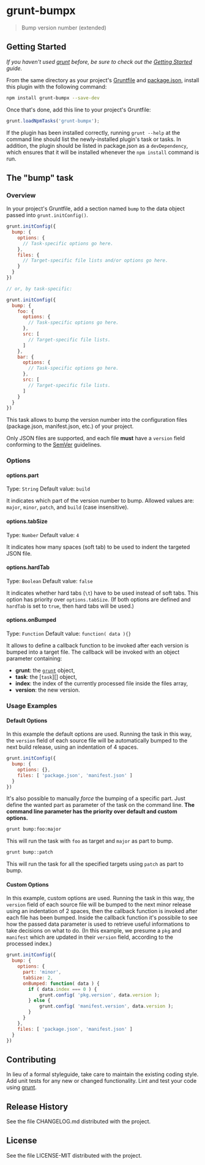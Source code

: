 # grunt-bumpx

> Bump version number (extended)

## Getting Started
_If you haven't used [grunt][] before, be sure to check out the
[Getting Started][] guide._

From the same directory as your project's [Gruntfile][Getting Started] and
[package.json][], install this plugin with the following command:

```bash
npm install grunt-bumpx --save-dev
```

Once that's done, add this line to your project's Gruntfile:

```js
grunt.loadNpmTasks('grunt-bumpx');
```

If the plugin has been installed correctly, running `grunt --help` at the
command line should list the newly-installed plugin's task or tasks. In
addition, the plugin should be listed in package.json as a `devDependency`,
which ensures that it will be installed whenever the `npm install` command
is run.

[grunt]: http://gruntjs.com/
[Getting Started]: http://gruntjs.com/getting-started
[package.json]: https://npmjs.org/doc/json.html

## The "bump" task

### Overview
In your project's Gruntfile, add a section named `bump` to the data object
passed into `grunt.initConfig()`.

```js
grunt.initConfig({
  bump: {
    options: {
      // Task-specific options go here.
    },
    files: {
      // Target-specific file lists and/or options go here.
    }
  }
})

// or, by task-specific:

grunt.initConfig({
  bump: {
    foo: {
      options: {
        // Task-specific options go here.
      },
      src: [
        // Target-specific file lists.
      ]
    },
    bar: {
      options: {
        // Task-specific options go here.
      },
      src: [
        // Target-specific file lists.
      ]
    }
  }
})
```

This task allows to bump the version number into the configuration files
(package.json, manifest.json, etc.) of your project.

Only JSON files are supported, and each file **must** have a `version` field
conforming to the [SemVer][] guidelines.

[SemVer]: http://semver.org/

### Options

#### options.part
Type: `String`
Default value: `build`

It indicates which part of the version number to bump. Allowed values are:
`major`, `minor`, `patch`, and `build` (case insensitive).

#### options.tabSize
Type: `Number`
Default value: `4`

It indicates how many spaces (soft tab) to be used to indent the targeted JSON
file.

#### options.hardTab
Type: `Boolean`
Default value: `false`

It indicates whether hard tabs (`\t`) have to be used instead of soft tabs.
This option has priority over `options.tabSize`. (If both options are defined
and `hardTab` is set to `true`, then hard tabs will be used.)

#### options.onBumped
Type: `Function`
Default value: `function( data ){}`

It allows to define a callback function to be invoked after each version is
bumped into a target file. The callback will be invoked with an object 
parameter containing:

* **grunt**: the [`grunt`][grunt-object] object,
* **task**: the [`task`][] object,
* **index**: the index of the currently processed file inside the files array,
* **version**: the new version.

[grunt-object]: http://gruntjs.com/api/grunt#grunt.initconfig
[task]: http://gruntjs.com/inside-tasks

### Usage Examples

#### Default Options
In this example the default options are used. Running the task in this way,
the `version` field of each source file will be automatically bumped to the
next build release, using an indentation of 4 spaces.

```js
grunt.initConfig({
  bump: {
    options: {},
    files: [ 'package.json', 'manifest.json' ]
  }
})
```

It's also possible to manually *force* the bumping of a specific part. Just
define the wanted part as parameter of the task on the command line. **The
command line parameter has the priority over default and custom options.**

```bash
grunt bump:foo:major
```

This will run the task with `foo` as target and `major` as part to bump.

```bash
grunt bump::patch
```

This will run the task for all the specified targets using `patch` as part to
bump.

#### Custom Options
In this example, custom options are used. Running the task in this way, the
`version` field of each source file will be bumped to the next minor release
using an indentation of 2 spaces, then the callback function is invoked after
each file has been bumped. Inside the callback function it's possibile to see
how the passed data parameter is used to retrieve useful informations to take
decisions on what to do. (In this example, we presume a `pkg` and `manifest`
which are updated in their `version` field, according to the processed index.)

```js
grunt.initConfig({
  bump: {
    options: {
      part: 'minor',
      tabSize: 2,
      onBumped: function( data ) {
        if ( data.index === 0 ) {
            grunt.config( 'pkg.version', data.version );
        } else {
            grunt.config( 'manifest.version', data.version );
        }
      }
    },
    files: [ 'package.json', 'manifest.json' ]
  }
})
```

## Contributing
In lieu of a formal styleguide, take care to maintain the existing coding style.
Add unit tests for any new or changed functionality. Lint and test your code
using [grunt][].

## Release History
See the file CHANGELOG.md distributed with the project.

## License
See the file LICENSE-MIT distributed with the project.
